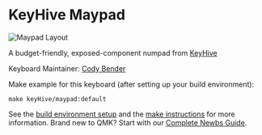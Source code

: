 # KeyHive Maypad

![Maypad Layout](https://imgur.com/B7WXcfy)

A budget-friendly, exposed-component numpad from [KeyHive](https://www.keyhive.xyz)

Keyboard Maintainer: [Cody Bender](https://github.com/codybender)  

Make example for this keyboard (after setting up your build environment):

    make keyHive/maypad:default

See the [build environment setup](https://docs.qmk.fm/#/getting_started_build_tools) and the [make instructions](https://docs.qmk.fm/#/getting_started_make_guide) for more information. Brand new to QMK? Start with our [Complete Newbs Guide](https://docs.qmk.fm/#/newbs).